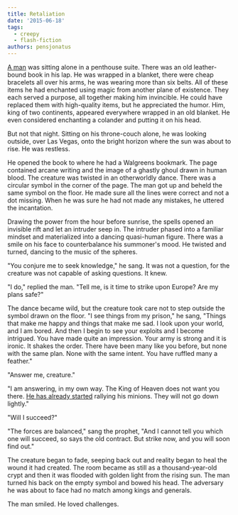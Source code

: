 ```yaml
---
title: Retaliation
date: '2015-06-18'
tags:
  - creepy
  - flash-fiction
authors: pensjonatus
---
```


[A man](./on-holiday.md) was sitting alone in a penthouse suite. There was an
old leather-bound book in his lap. He was wrapped in a blanket, there were cheap
bracelets all over his arms, he was wearing more than six belts. All of these
items he had enchanted using magic from another plane of existence. They each
served a purpose, all together making him invincible. He could have replaced
them with high-quality items, but he appreciated the humor. Him, king of two
continents, appeared everywhere wrapped in an old blanket. He even considered
enchanting a colander and putting it on his head.

<!-- truncate -->

But not that night. Sitting on his throne-couch alone, he was looking outside,
over Las Vegas, onto the bright horizon where the sun was about to rise. He was
restless.

He opened the book to where he had a Walgreens bookmark. The page contained
arcane writing and the image of a ghastly ghoul drawn in human blood. The
creature was twisted in an otherworldly dance. There was a circular symbol in
the corner of the page. The man got up and beheld the same symbol on the floor.
He made sure all the lines were correct and not a dot missing. When he was sure
he had not made any mistakes, he uttered the incantation.

Drawing the power from the hour before sunrise, the spells opened an invisible
rift and let an intruder seep in. The intruder phased into a familiar mindset
and materialized into a dancing quasi-human figure. There was a smile on his
face to counterbalance his summoner's mood. He twisted and turned, dancing to
the music of the spheres.

"You conjure me to seek knowledge," he sang. It was not a question, for the
creature was not capable of asking questions. It knew.

"I do," replied the man. "Tell me, is it time to strike upon Europe? Are my
plans safe?"

The dance became wild, but the creature took care not to step outside the symbol
drawn on the floor. "I see things from my prison," he sang, "Things that make me
happy and things that make me sad. I look upon your world, and I am bored. And
then I begin to see your exploits and I become intrigued. You have made quite an
impression. Your army is strong and it is ironic. It shakes the order. There
have been many like you before, but none with the same plan. None with the same
intent. You have ruffled many a feather."

"Answer me, creature."

"I am answering, in my own way. The King of Heaven does not want you there.
[He has already started](./the-cathedral) rallying his minions. They will not go
down lightly."

"Will I succeed?"

"The forces are balanced," sang the prophet, "And I cannot tell you which one
will succeed, so says the old contract. But strike now, and you will soon find
out."

The creature began to fade, seeping back out and reality began to heal the wound
it had created. The room became as still as a thousand-year-old crypt and then
it was flooded with golden light from the rising sun. The man turned his back on
the empty symbol and bowed his head. The adversary he was about to face had no
match among kings and generals.

The man smiled. He loved challenges.
